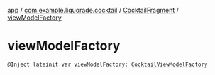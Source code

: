 [app](../../index.md) / [com.example.liquorade.cocktail](../index.md) / [CocktailFragment](index.md) / [viewModelFactory](./view-model-factory.md)

# viewModelFactory

`@Inject lateinit var viewModelFactory: `[`CocktailViewModelFactory`](../-cocktail-view-model-factory/index.md)